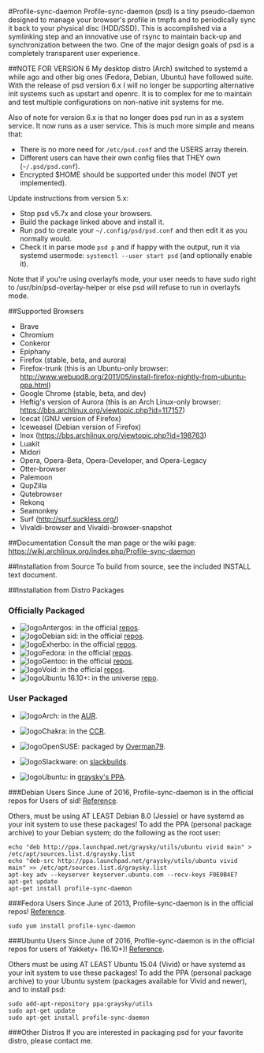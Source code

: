 #Profile-sync-daemon
Profile-sync-daemon (psd) is a tiny pseudo-daemon designed to manage your browser's profile in tmpfs and to periodically sync it back to your physical disc (HDD/SSD). This is accomplished via a symlinking step and an innovative use of rsync to maintain back-up and synchronization between the two. One of the major design goals of psd is a completely transparent user experience.

##NOTE FOR VERSION 6
My desktop distro (Arch) switched to systemd a while ago and other big ones (Fedora, Debian, Ubuntu) have followed suite. With the release of psd version 6.x I will no longer be supporting alternative init systems such as upstart and openrc. It is to complex for me to maintain and test multiple configurations on non-native init systems for me.

Also of note for version 6.x is that no longer does psd run in as a system service. It now runs as a user service.
This is much more simple and means that:
* There is no more need for `/etc/psd.conf` and the USERS array therein.
* Different users can have their own config files that THEY own (`~/.psd/psd.conf`).
* Encrypted $HOME should be supported under this model (NOT yet implemented).

Update instructions from version 5.x:
* Stop psd v5.7x and close your browsers.
* Build the package linked above and install it.
* Run psd to create your `~/.config/psd/psd.conf` and then edit it as you normally would.
* Check it in parse mode `psd p` and if happy with the output, run it via systemd usermode: `systemctl --user start psd` (and optionally enable it).

Note that if you're using overlayfs mode, your user needs to have sudo right to /usr/bin/psd-overlay-helper or else psd will refuse to run in overlayfs mode.

##Supported Browsers
* Brave
* Chromium
* Conkeror
* Epiphany
* Firefox (stable, beta, and aurora)
* Firefox-trunk (this is an Ubuntu-only browser: http://www.webupd8.org/2011/05/install-firefox-nightly-from-ubuntu-ppa.html)
* Google Chrome (stable, beta, and dev)
* Heftig's version of Aurora (this is an Arch Linux-only browser: https://bbs.archlinux.org/viewtopic.php?id=117157)
* Icecat (GNU version of Firefox)
* Iceweasel (Debian version of Firefox)
* Inox (https://bbs.archlinux.org/viewtopic.php?id=198763)
* Luakit
* Midori
* Opera, Opera-Beta, Opera-Developer, and Opera-Legacy
* Otter-browser
* Palemoon
* QupZilla
* Qutebrowser
* Rekonq
* Seamonkey
* Surf (http://surf.suckless.org/)
* Vivaldi-browser and Vivaldi-browser-snapshot

##Documentation
Consult the man page or the wiki page: https://wiki.archlinux.org/index.php/Profile-sync-daemon

##Installation from Source
To build from source, see the included INSTALL text document.

##Installation from Distro Packages
### Officially Packaged
* ![logo](http://gnulinuxvagos.es/public/style_extra/downloads_traffic_images/os_Antergos.png "antergos logo")Antergos: in the official [repos](http://build.antergos.com/browse/main#).
* ![logo](http://freedos-32.sourceforge.net/lean/debian_logo.png "debian logo")Debian sid: in the official [repos](https://packages.debian.org/unstable/profile-sync-daemon).
* ![logo](https://s19.postimg.org/sjwaizg8j/zebrapig_head.png "exherbo logo")Exherbo: in the official [repos](http://git.exherbo.org/summer/packages/net-www/profile-sync-daemon).
* ![logo](http://s9.postimg.org/p5f1tscxn/fedora.jpg "fedora logo")Fedora: in the official [repos](http://koji.fedoraproject.org/koji/packageinfo?packageID=16307).
* ![logo](http://www.monitorix.org/imgs/gentoo.png "gentoo logo")Gentoo: in the official [repos](http://packages.gentoo.org/package/www-misc/profile-sync-daemon).
* ![logo](http://s23.postimg.org/5pabe2o5z/void_logo_transparent.png "void logo")Void: in the official [repos](https://github.com/xtraeme/xbps-packages/tree/master/srcpkgs/profile-sync-daemon).
* ![logo](http://www.monitorix.org/imgs/ubuntu.png "ubuntu logo")Ubuntu 16.10+: in the universe [repo](http://packages.ubuntu.com/yakkety/profile-sync-daemon).

### User Packaged
* ![logo](http://www.monitorix.org/imgs/archlinux.png "arch logo")Arch: in the [AUR](https://aur.archlinux.org/packages/profile-sync-daemon).

* ![logo](http://s18.postimg.org/w5jvz71mt/chakra.jpg "chakra logo")Chakra: in the [CCR](http://chakraos.org/ccr/packages.php?ID=5008).
* ![logo](http://s30.postimg.org/auetslwfh/opensuse.jpg "open suse")OpenSUSE: packaged by [Overman79](https://build.opensuse.org/package/show/home:ZaWertun:utility/profile-sync-daemon).
* ![logo](http://wiki.codeblocks.org/images/8/8b/Slackware-logo_32.png "slack logo")Slackware: on [slackbuilds](http://slackbuilds.org/apps/profile-sync-daemon/).
* ![logo](http://www.monitorix.org/imgs/ubuntu.png "ubuntu logo")Ubuntu: in [graysky's PPA](https://github.com/graysky2/profile-sync-daemon#ubuntu-users).

###Debian Users
Since June of 2016, Profile-sync-daemon is in the official repos for Users of sid! [Reference](https://tracker.debian.org/pkg/profile-sync-daemon).

Others, must be using AT LEAST Debian 8.0 (Jessie) or have systemd as your init system to use these packages!
To add the PPA (personal package archive) to your Debian system; do the following as the root user:

    echo "deb http://ppa.launchpad.net/graysky/utils/ubuntu vivid main" > /etc/apt/sources.list.d/graysky.list
    echo "deb-src http://ppa.launchpad.net/graysky/utils/ubuntu vivid main" >> /etc/apt/sources.list.d/graysky.list
    apt-key adv --keyserver keyserver.ubuntu.com --recv-keys F0E0B4E7
    apt-get update
    apt-get install profile-sync-daemon

###Fedora Users
Since June of 2013, Profile-sync-daemon is in the official repos! [Reference](https://bugzilla.redhat.com/show_bug.cgi?id=968253).

    sudo yum install profile-sync-daemon

###Ubuntu Users
Since June of 2016, Profile-sync-daemon is in the official repos for users of Yakkety+ (16.10+)! [Reference](https://launchpad.net/ubuntu/+source/profile-sync-daemon).

Others must be using AT LEAST Ubuntu 15.04 (Vivid) or have systemd as your init system to use these packages!
To add the PPA (personal package archive) to your Ubuntu system (packages available for Vivid and newer), and to install psd:

    sudo add-apt-repository ppa:graysky/utils
    sudo apt-get update
    sudo apt-get install profile-sync-daemon

###Other Distros
If you are interested in packaging psd for your favorite distro, please contact me.
